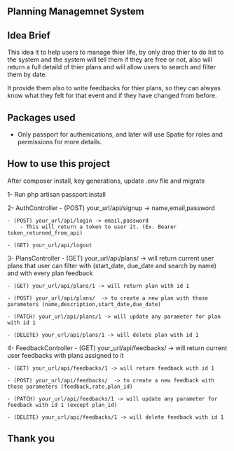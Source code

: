 ## Planning Managemnet System

## Idea Brief

This idea it to help users to manage thier life, by only drop thier to do list to the system and the system will tell them if they are free or not,
also will return a full detaild of thier plans and will allow users to search and filter them by date.

It provide them also to write feedbacks for thier plans, so they can alwyas know what they felt for that event and if they have changed from before.


## Packages used

- Only passport for authenications, and later will use Spatie for roles and permissions for more details.

## How to use this project

After composer install, key generations, update .env file and migrate

1- Run php artisan passport:install

2- AuthController
    - (POST) your_url/api/signup  -> name,email,password

    - (POST) your_url/api/login -> email,password 
        - This will return a token to user it. (Ex. Bearer token_returned_from_api)

    - (GET) your_url/api/logout

3- PlansController
    - (GET) your_url/api/plans/  -> will return current user plans that user can filter with (start_date, due_date and search by name) and with every plan feedback

    - (GET) your_url/api/plans/1 -> will return plan with id 1

    - (POST) your_url/api/plans/  -> to create a new plan with those parameters (name,description,start_date,due_date)

    - (PATCH) your_url/api/plans/1 -> will update any parameter for plan with id 1

    - (DELETE) your_url/api/plans/1 -> will delete plan with id 1

4- FeedbackController
    - (GET) your_url/api/feedbacks/  -> will return current user feedbacks with plans assigned to it

    - (GET) your_url/api/feedbacks/1 -> will return feedback with id 1

    - (POST) your_url/api/feedbacks/  -> to create a new feedback with those parameters (feedback,rate,plan_id)

    - (PATCH) your_url/api/feedbacks/1 -> will update any parameter for feedback with id 1 (except plan_id)

    - (DELETE) your_url/api/feedbacks/1 -> will delete feedback with id 1



## Thank you